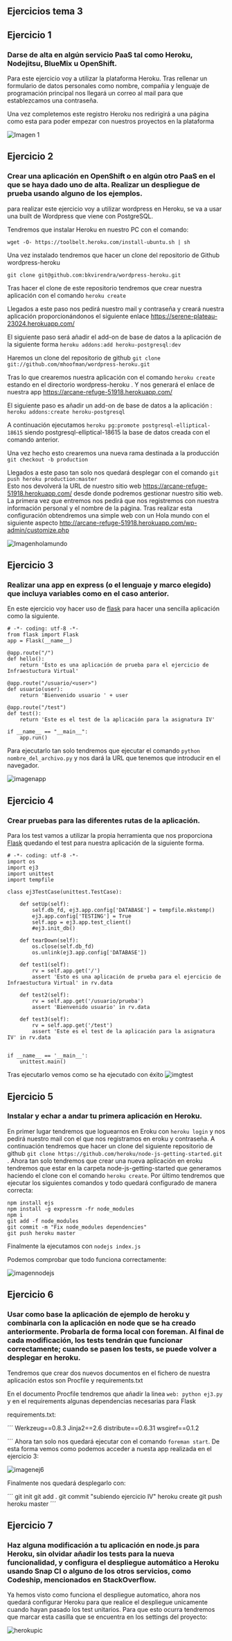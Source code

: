## Ejercicios tema 3

## Ejercicio 1

### Darse de alta en algún servicio PaaS tal como Heroku, Nodejitsu, BlueMix u OpenShift.

Para este ejercicio voy a utilizar la plataforma Heroku. Tras rellenar un formulario de datos personales como nombre, compañia y lenguaje de programación principal nos llegará un correo al mail para que establezcamos una contraseña.

Una vez completemos este registro Heroku nos redirigirá a una página como esta para poder empezar con nuestros proyectos en la plataforma

![Imagen 1](http://i67.tinypic.com/103itmr.png)

## Ejercicio 2

### Crear una aplicación en OpenShift o en algún otro PaaS en el que se haya dado uno de alta. Realizar un despliegue de prueba usando alguno de los ejemplos.

para realizar este ejercicio voy a utilizar wordpress en Heroku, se va a usar una built de Wordpress que viene con PostgreSQL.

Tendremos que instalar Heroku en nuestro PC con el comando:

```
wget -O- https://toolbelt.heroku.com/install-ubuntu.sh | sh
```

Una vez instalado tendremos que hacer un clone del repositorio de Github wordpress-heroku

```
git clone git@github.com:bkvirendra/wordpress-heroku.git
```

Tras hacer el clone de este repositorio tendremos que crear nuestra aplicación con el comando `heroku create`

Llegados a este paso nos pedirá nuestro mail y contraseña y creará nuestra aplicación proporcionándonos el siguiente enlace https://serene-plateau-23024.herokuapp.com/

El siguiente paso será añadir el add-on de base de datos a la aplicación de la siguiente forma `heroku addons:add heroku-postgresql:dev`





Haremos un clone del repositorio de github `git clone git://github.com/mhoofman/wordpress-heroku.git`

Tras lo que crearemos nuestra aplicación con el comando `heroku create` estando en el directorio wordpress-heroku . Y nos generará el enlace de nuestra app https://arcane-refuge-51918.herokuapp.com/

El siguiente paso es añadir un add-on de base de datos a la aplicación : ` heroku addons:create heroku-postgresql`

A continuación ejecutamos `heroku pg:promote postgresql-elliptical-18615` siendo postgresql-elliptical-18615 la base de datos creada con el comando anterior.

Una vez hecho esto crearemos una nueva rama destinada a la producción `git checkout -b production`

Llegados a este paso tan solo nos quedará desplegar con el comando `git push heroku production:master
`  
Esto nos devolverá la URL de nuestro sitio web https://arcane-refuge-51918.herokuapp.com/ desde donde podremos gestionar nuestro sitio web. La primera vez que entremos nos pedirá que nos registremos con nuestra información personal y el nombre de la página. Tras realizar esta configuración obtendremos una simple web con un Hola mundo con el siguiente aspecto http://arcane-refuge-51918.herokuapp.com/wp-admin/customize.php

![Imagenholamundo](http://i65.tinypic.com/27xp5zn.png)

## Ejercicio 3

### Realizar una app en express (o el lenguaje y marco elegido) que incluya variables como en el caso anterior.

En este ejercicio voy hacer uso de [flask](http://flask.pocoo.org/) para hacer una sencilla aplicación como la siguiente.

```
# -*- coding: utf-8 -*-
from flask import Flask
app = Flask(__name__)

@app.route("/")
def hello():
    return 'Esto es una aplicación de prueba para el ejercicio de Infraestuctura Virtual'

@app.route("/usuario/<user>")
def usuario(user):
    return 'Bienvenido usuario ' + user

@app.route("/test")
def test():
    return 'Este es el test de la aplicación para la asignatura IV'

if __name__ == "__main__":
    app.run()

```

Para ejecutarlo tan solo tendremos que ejecutar el comando `python nombre_del_archivo.py` y nos dará la URL que tenemos que introducir en el navegador.

![imagenapp](http://i66.tinypic.com/w2m461.png)

## Ejercicio 4

### Crear pruebas para las diferentes rutas de la aplicación.

Para los test vamos a utilizar la propia herramienta que nos proporciona [Flask](http://flask.pocoo.org/docs/0.10/testing/) quedando el test para nuestra aplicación de la siguiente forma.
```
# -*- coding: utf-8 -*-
import os
import ej3
import unittest
import tempfile

class ej3TestCase(unittest.TestCase):

    def setUp(self):
        self.db_fd, ej3.app.config['DATABASE'] = tempfile.mkstemp()
        ej3.app.config['TESTING'] = True
        self.app = ej3.app.test_client()
        #ej3.init_db()

    def tearDown(self):
        os.close(self.db_fd)
        os.unlink(ej3.app.config['DATABASE'])

    def test1(self):
        rv = self.app.get('/')
        assert 'Esto es una aplicación de prueba para el ejercicio de Infraestuctura Virtual' in rv.data

    def test2(self):
        rv = self.app.get('/usuario/prueba')
        assert 'Bienvenido usuario' in rv.data

    def test3(self):
        rv = self.app.get('/test')
        assert 'Este es el test de la aplicación para la asignatura IV' in rv.data


if __name__ == '__main__':
    unittest.main()
```

Tras ejecutarlo vemos como se ha ejecutado con éxito 
![imgtest](http://i67.tinypic.com/dxd8cl.png)

## Ejercicio 5

### Instalar y echar a andar tu primera aplicación en Heroku.

En primer lugar tendremos que loguearnos en Eroku con `heroku login` y nos pedirá nuestro mail con el que nos registramos en eroku y contraseña. A continuación tendremos que hacer un clone del siguiente repositorio de github `git clone https://github.com/heroku/node-js-getting-started.git` . Ahora tan solo tendremos que crear una nueva aplicación en eroku tendremos que estar en la carpeta node-js-getting-started que generamos haciendo el clone con el comando `heroku create`. Por último tendremos que ejecutar los siguientes comandos y todo quedará configurado de manera correcta:

```
npm install ejs
npm install -g expressrm -fr node_modules
npm i
git add -f node_modules
git commit -m "Fix node_modules dependencies"
git push heroku master

```

Finalmente la ejecutamos con `nodejs index.js`

Podemos comprobar que todo funciona correctamente:

![imagennodejs](http://i67.tinypic.com/34zj7ty.png)

## Ejercicio 6

### Usar como base la aplicación de ejemplo de heroku y combinarla con la aplicación en node que se ha creado anteriormente. Probarla de forma local con foreman. Al final de cada modificación, los tests tendrán que funcionar correctamente; cuando se pasen los tests, se puede volver a desplegar en heroku.

Tendremos que crear dos nuevos documentos en el fichero de nuestra aplicación estos son Procfile y requirements.txt

En el documento Procfile tendremos que añadir la linea `web: python ej3.py` y en el requirements algunas dependencias necesarias para Flask

requirements.txt:

´´´
Werkzeug==0.8.3
Jinja2==2.6
distribute==0.6.31
wsgiref==0.1.2

´´´
Ahora tan solo nos quedará ejecutar con el comando `foreman start`. De esta forma vemos como podemos acceder a nuesta app realizada en el ejercicio 3:

![imagenej6](http://i63.tinypic.com/28lrq6b.png)

Finalmente nos quedará desplegarlo con:

´´´
git init
git add .
git commit "subiendo ejercicio IV"
heroku create
git push heroku master
´´´

## Ejercicio 7

### Haz alguna modificación a tu aplicación en node.js para Heroku, sin olvidar añadir los tests para la nueva funcionalidad, y configura el despliegue automático a Heroku usando Snap CI o alguno de los otros servicios, como Codeship, mencionados en StackOverflow.

Ya hemos visto como funciona el despliegue automatico, ahora nos quedará configurar Heroku para que realice el despliegue unicamente cuando hayan pasado los test unitarios. Para que esto ocurra tendremos que marcar esta casilla que se encuentra en los settings del proyecto:

![herokupic](http://i64.tinypic.com/2yuye09.png)



